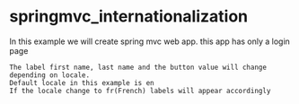 # springmvc_internationalization


In this example we will create spring mvc web app. this app has only a login page

<!--<label>FirstName</label
<input type=text /></br>
<label>LastName</label
<input type=text />
 </br>
 <input type="submit" value=Submit/>-->
    
    The label first name, last name and the button value will change depending on locale.
    Default locale in this example is en
    If the locale change to fr(French) labels will appear accordingly
    
    
    
 

